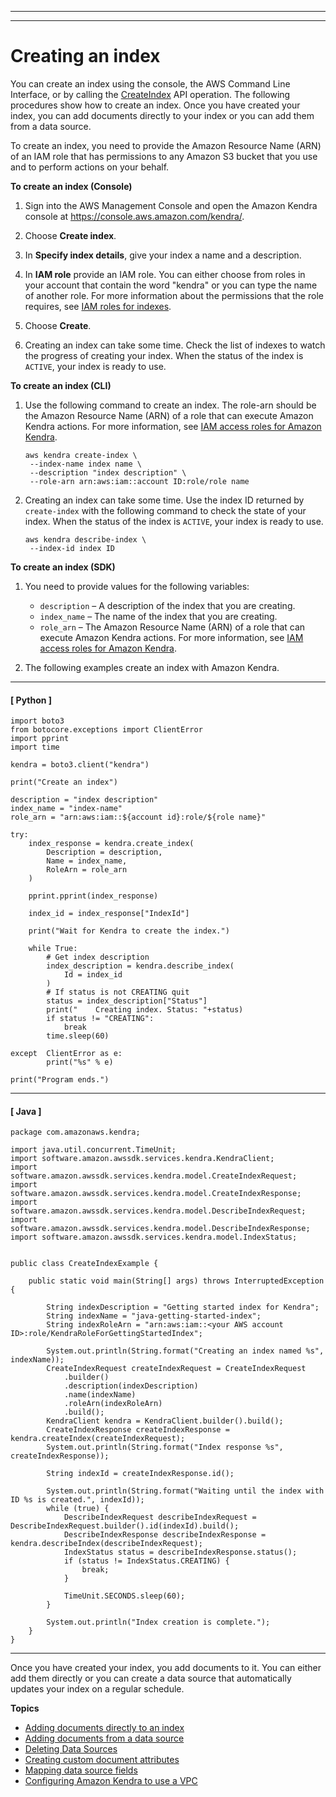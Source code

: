 --------

--------

# Creating an index<a name="create-index"></a>

You can create an index using the console, the AWS Command Line Interface, or by calling the [CreateIndex](API_CreateIndex.md) API operation\. The following procedures show how to create an index\. Once you have created your index, you can add documents directly to your index or you can add them from a data source\.

To create an index, you need to provide the Amazon Resource Name \(ARN\) of an IAM role that has permissions to any Amazon S3 bucket that you use and to perform actions on your behalf\.

**To create an index \(Console\)**

1. Sign into the AWS Management Console and open the Amazon Kendra console at [https://console\.aws\.amazon\.com/kendra/](https://console.aws.amazon.com/kendra/)\. 

1. Choose **Create index**\.

1. In **Specify index details**, give your index a name and a description\.

1. In **IAM role** provide an IAM role\. You can either choose from roles in your account that contain the word "kendra" or you can type the name of another role\. For more information about the permissions that the role requires, see [IAM roles for indexes](iam-roles.md#iam-roles-index)\.

1. Choose **Create**\.

1. Creating an index can take some time\. Check the list of indexes to watch the progress of creating your index\. When the status of the index is `ACTIVE`, your index is ready to use\.

**To create an index \(CLI\)**

1. Use the following command to create an index\. The role\-arn should be the Amazon Resource Name \(ARN\) of a role that can execute Amazon Kendra actions\. For more information, see [IAM access roles for Amazon Kendra](iam-roles.md)\.

   ```
   aws kendra create-index \
    --index-name index name \
    --description "index description" \
    --role-arn arn:aws:iam::account ID:role/role name
   ```

1. Creating an index can take some time\. Use the index ID returned by `create-index` with the following command to check the state of your index\. When the status of the index is `ACTIVE`, your index is ready to use\.

   ```
   aws kendra describe-index \
    --index-id index ID
   ```

**To create an index \(SDK\)**

1. You need to provide values for the following variables:
   + `description` – A description of the index that you are creating\.
   + `index_name` – The name of the index that you are creating\.
   + `role_arn` – The Amazon Resource Name \(ARN\) of a role that can execute Amazon Kendra actions\. For more information, see [IAM access roles for Amazon Kendra](iam-roles.md)\.

1. The following examples create an index with Amazon Kendra\.

------
#### [ Python ]

   ```
   import boto3
   from botocore.exceptions import ClientError
   import pprint
   import time
   
   kendra = boto3.client("kendra")
   
   print("Create an index")
   
   description = "index description"
   index_name = "index-name"
   role_arn = "arn:aws:iam::${account id}:role/${role name}"
   
   try:
       index_response = kendra.create_index(
           Description = description,
           Name = index_name,
           RoleArn = role_arn
       )
   
       pprint.pprint(index_response)
   
       index_id = index_response["IndexId"]
   
       print("Wait for Kendra to create the index.")
   
       while True:
           # Get index description
           index_description = kendra.describe_index(
               Id = index_id
           )
           # If status is not CREATING quit
           status = index_description["Status"]
           print("    Creating index. Status: "+status)
           if status != "CREATING":
               break
           time.sleep(60)
   
   except  ClientError as e:
           print("%s" % e)
   
   print("Program ends.")
   ```

------
#### [ Java ]

   ```
   package com.amazonaws.kendra;
   
   import java.util.concurrent.TimeUnit;
   import software.amazon.awssdk.services.kendra.KendraClient;
   import software.amazon.awssdk.services.kendra.model.CreateIndexRequest;
   import software.amazon.awssdk.services.kendra.model.CreateIndexResponse;
   import software.amazon.awssdk.services.kendra.model.DescribeIndexRequest;
   import software.amazon.awssdk.services.kendra.model.DescribeIndexResponse;
   import software.amazon.awssdk.services.kendra.model.IndexStatus;
   
   
   public class CreateIndexExample {
   
       public static void main(String[] args) throws InterruptedException {
   
           String indexDescription = "Getting started index for Kendra";
           String indexName = "java-getting-started-index";
           String indexRoleArn = "arn:aws:iam::<your AWS account ID>:role/KendraRoleForGettingStartedIndex";
   
           System.out.println(String.format("Creating an index named %s", indexName));
           CreateIndexRequest createIndexRequest = CreateIndexRequest
               .builder()
               .description(indexDescription)
               .name(indexName)
               .roleArn(indexRoleArn)
               .build();
           KendraClient kendra = KendraClient.builder().build();
           CreateIndexResponse createIndexResponse = kendra.createIndex(createIndexRequest);
           System.out.println(String.format("Index response %s", createIndexResponse));
   
           String indexId = createIndexResponse.id();
   
           System.out.println(String.format("Waiting until the index with ID %s is created.", indexId));
           while (true) {
               DescribeIndexRequest describeIndexRequest = DescribeIndexRequest.builder().id(indexId).build();
               DescribeIndexResponse describeIndexResponse = kendra.describeIndex(describeIndexRequest);
               IndexStatus status = describeIndexResponse.status();
               if (status != IndexStatus.CREATING) {
                   break;
               }
   
               TimeUnit.SECONDS.sleep(60);
           }
   
           System.out.println("Index creation is complete.");
       }
   }
   ```

------

Once you have created your index, you add documents to it\. You can either add them directly or you can create a data source that automatically updates your index on a regular schedule\.

**Topics**
+ [Adding documents directly to an index](in-adding-documents.md)
+ [Adding documents from a data source](data-source.md)
+ [Deleting Data Sources](delete-data-source.md)
+ [Creating custom document attributes](custom-attributes.md)
+ [Mapping data source fields](field-mapping.md)
+ [Configuring Amazon Kendra to use a VPC](vpc-configuration.md)